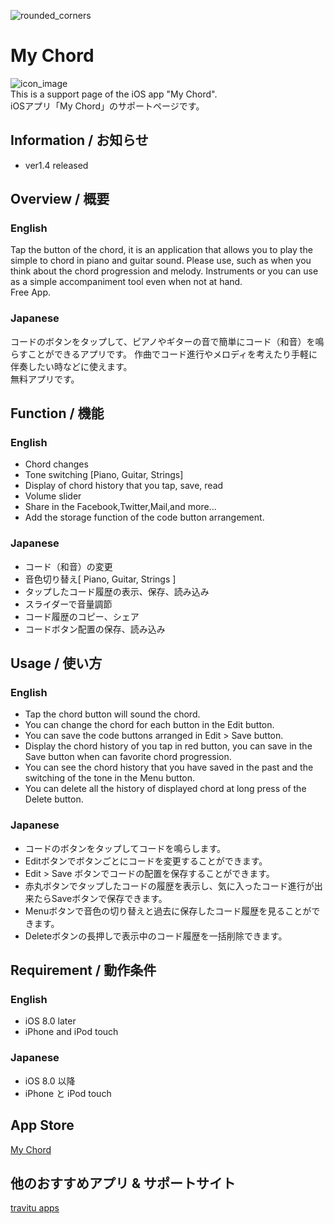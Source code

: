 ![rounded_corners](https://user-images.githubusercontent.com/6576679/31234344-9fe00f9a-aa29-11e7-832f-054d4727aa67.png)


My Chord
=======
![icon_image](https://raw.github.com/wiki/travitu/my-resources/screen322x572.jpeg)  
This is a support page of the iOS app "My Chord".  
iOSアプリ「My Chord」のサポートページです。

## Information / お知らせ  
- ver1.4 released

## Overview / 概要  
### English
Tap the button of the chord, it is an application that allows you to play the simple to chord in piano and guitar sound.
Please use, such as when you think about the chord progression and melody.
Instruments or you can use as a simple accompaniment tool even when not at hand.  
Free App.  

### Japanese  
コードのボタンをタップして、ピアノやギターの音で簡単にコード（和音）を鳴らすことができるアプリです。
作曲でコード進行やメロディを考えたり手軽に伴奏したい時などに使えます。  
無料アプリです。

## Function / 機能  
### English
- Chord changes
- Tone switching [Piano, Guitar, Strings]
- Display of chord history that you tap, save, read
- Volume slider
- Share in the Facebook,Twitter,Mail,and more...  
- Add the storage function of the code button arrangement.

### Japanese
- コード（和音）の変更
- 音色切り替え[ Piano, Guitar, Strings ]
- タップしたコード履歴の表示、保存、読み込み
- スライダーで音量調節
- コード履歴のコピー、シェア    
- コードボタン配置の保存、読み込み

## Usage / 使い方  
### English
- Tap the chord button will sound the chord.
- You can change the chord for each button in the Edit button.
- You can save the code buttons arranged in Edit > Save button.
- Display the chord history of you tap in red button, you can save in the Save button when can favorite chord progression.
- You can see the chord history that you have saved in the past and the switching of the tone in the Menu button.
- You can delete all the history of displayed chord at long press of the Delete button.  

### Japanese
- コードのボタンをタップしてコードを鳴らします。
- Editボタンでボタンごとにコードを変更することができます。
- Edit > Save ボタンでコードの配置を保存することができます。
- 赤丸ボタンでタップしたコードの履歴を表示し、気に入ったコード進行が出来たらSaveボタンで保存できます。
- Menuボタンで音色の切り替えと過去に保存したコード履歴を見ることができます。
- Deleteボタンの長押しで表示中のコード履歴を一括削除できます。

## Requirement / 動作条件  
### English
- iOS 8.0 later
- iPhone and iPod touch

### Japanese
- iOS 8.0 以降
- iPhone と iPod touch

## App Store 
<a href="https://itunes.apple.com/us/app/my-chord/id953517029?l=ja&ls=1&mt=8" target="_blank">My Chord</a>

## 他のおすすめアプリ & サポートサイト
<a href="http://travitu-app.hatenablog.com/entry/2016/12/05/214126" target="_blank">travitu apps</a>

